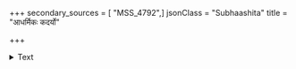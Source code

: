+++
secondary_sources = [ "MSS_4792",]
jsonClass = "Subhaashita"
title = "आधर्मिकः कदर्यो"

+++

<details><summary>Text</summary>

आधर्मिकः कदर्यो गुणविमुखः परुषवागनेकमतिः।  
भुङ्क्ते संपदमीदृग् ब्रूत नृकारः किमस्ति दैवं वा॥
</details>

